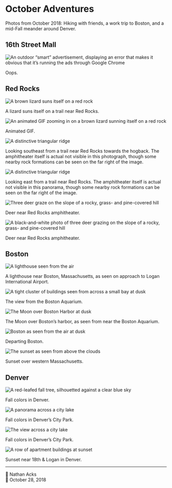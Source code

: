 # October Adventures

Photos from October 2018: Hiking with friends, a work trip to Boston, and a mid-Fall meander around Denver.

## 16th Street Mall

![An outdoor “smart” advertisement, displaying an error that makes it obvious that it’s running the ads through Google Chrome](assets/36a01e704064a1dcae02e200ac272017.webp)

Oops.

## Red Rocks

![A brown lizard suns itself on a red rock](assets/9733d45216328b7b6ea920c03d900e0f.webp)

A lizard suns itself on a trail near Red Rocks.

![An animated GIF zooming in on a brown lizard sunning itself on a red rock](assets/6e2b9ce080dedf917d001c97acc977d8.webp)

Animated GIF.

![A distinctive triangular ridge](assets/c42a9204a80a23e889759052c65b544c.webp)

Looking southeast from a trail near Red Rocks towards the hogback. The amphitheater itself is actual not visible in this photograph, though some nearby rock formations can be seen on the far right of the image.

![A distinctive triangular ridge](assets/0978900ded5b8e32f336576d2500af53.webp)

Looking east from a trail near Red Rocks. The amphitheater itself is actual not visible in this panorama, though some nearby rock formations can be seen on the far right of the image.

![Three deer graze on the slope of a rocky, grass- and pine-covered hill](assets/2e5c3f2d339f12b21a47abb47d663fad.webp)

Deer near Red Rocks amphitheater.

![A black-and-white photo of three deer grazing on the slope of a rocky, grass- and pine-covered hill](assets/0220962c9f7f417802c6bac46b52e763.webp)

Deer near Red Rocks amphitheater.

## Boston

![A lighthouse seen from the air](assets/7328dad2eed603b37975e4749668879b.webp)

A lighthouse near Boston, Massachusetts, as seen on approach to Logan International Airport.

![A tight cluster of buildings seen from across a small bay at dusk](assets/84c5ec20274176d24913361e249b726c.webp)

The view from the Boston Aquarium.

![The Moon over Boston Harbor at dusk](assets/9cc37c5d7a5c911a3968f0907424f93b.webp)

The Moon over Boston’s harbor, as seen from near the Boston Aquarium.

![Boston as seen from the air at dusk](assets/4389557f1875a7a5bb8cbda24cbdd0ab.webp)

Departing Boston.

![The sunset as seen from above the clouds](assets/69024ab9cfc64224bd037f0e946154b8.webp)

Sunset over western Massachusetts.

## Denver

![A red-leafed fall tree, silhouetted against a clear blue sky](assets/7114a10e52091e0330417367c8b0d07e.webp)

Fall colors in Denver.

![A panorama across a city lake](assets/5df7475cba9ca7a1f737225ea106b5a3.webp)

Fall colors in Denver’s City Park.

![The view across a city lake](assets/51a2acfe23c69995aed0ccf6b41f8128.webp)

Fall colors in Denver’s City Park.

![A row of apartment buildings at sunset](assets/4f884ca37b514159b3700e0adfa8b87f.webp)

Sunset near 18th & Logan in Denver.

- - - -

<span aria-hidden="true">👤</span> Nathan Acks  
<span aria-hidden="true">📅</span> October 28, 2018
